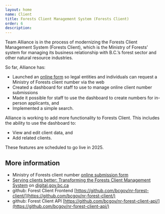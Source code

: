 ```yaml
---
layout: home
name: Client
title: Forests Client Management System (Forests Client) 
order: 6
description:
---
```


Team Alliance is in the process of modernizing the Forests Client Management System (Forests Client), which is the Ministry of Forests’ system for managing its business relationship with B.C.’s forest sector and other natural resource industries.

So far, Alliance has:

- Launched an [online form](https://www2.gov.bc.ca/gov/content?id=E290320237694A9584C0CABC5DE3B9F2) so legal entities and individuals can request a Ministry of Forests client number via the web
- Created a dashboard for staff to use to manage online client number submissions
- Made it possible for staff to use the dashboard to create numbers for in-person applicants, and
- Implemented a simple search.

Alliance is working to add more functionality to Forests Client. This includes the ability to use the dashboard to:

-	View and edit client data, and
-	Add related clients.

These features are scheduled to go live in 2025.

## More information
+ Ministry of Forests client number [online submission form](https://www2.gov.bc.ca/gov/content?id=E290320237694A9584C0CABC5DE3B9F2)
+ [Serving clients better: Transforming the Forests Client Management System](https://digital.gov.bc.ca/2024/11/19/forests-client-management/) on [digital.gov.bc.ca](https://digital.gov.bc.ca/)
+ github: Forest Client Frontend [https://github.com/bcgov/nr-forest-client/](https://github.com/bcgov/nr-forest-client/)
+ github: Forest Client API [https://github.com/bcgov/nr-forest-client-api/](https://github.com/bcgov/nr-forest-client-api/)
